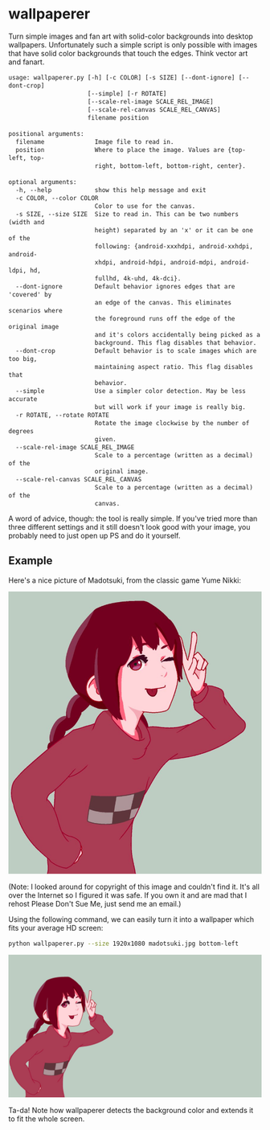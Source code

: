 # wallpaperer

Turn simple images and fan art with solid-color backgrounds into desktop
wallpapers. Unfortunately such a simple script is only possible with images that
have solid color backgrounds that touch the edges. Think vector art and fanart.

```
usage: wallpaperer.py [-h] [-c COLOR] [-s SIZE] [--dont-ignore] [--dont-crop]
                      [--simple] [-r ROTATE]
                      [--scale-rel-image SCALE_REL_IMAGE]
                      [--scale-rel-canvas SCALE_REL_CANVAS]
                      filename position

positional arguments:
  filename              Image file to read in.
  position              Where to place the image. Values are {top-left, top-
                        right, bottom-left, bottom-right, center}.

optional arguments:
  -h, --help            show this help message and exit
  -c COLOR, --color COLOR
                        Color to use for the canvas.
  -s SIZE, --size SIZE  Size to read in. This can be two numbers (width and
                        height) separated by an 'x' or it can be one of the
                        following: {android-xxxhdpi, android-xxhdpi, android-
                        xhdpi, android-hdpi, android-mdpi, android-ldpi, hd,
                        fullhd, 4k-uhd, 4k-dci}.
  --dont-ignore         Default behavior ignores edges that are 'covered' by
                        an edge of the canvas. This eliminates scenarios where
                        the foreground runs off the edge of the original image
                        and it's colors accidentally being picked as a
                        background. This flag disables that behavior.
  --dont-crop           Default behavior is to scale images which are too big,
                        maintaining aspect ratio. This flag disables that
                        behavior.
  --simple              Use a simpler color detection. May be less accurate
                        but will work if your image is really big.
  -r ROTATE, --rotate ROTATE
                        Rotate the image clockwise by the number of degrees
                        given.
  --scale-rel-image SCALE_REL_IMAGE
                        Scale to a percentage (written as a decimal) of the
                        original image.
  --scale-rel-canvas SCALE_REL_CANVAS
                        Scale to a percentage (written as a decimal) of the
                        canvas.
```

A word of advice, though: the tool is really simple. If you've tried more than
three different settings and it still doesn't look good with your image, you
probably need to just open up PS and do it yourself.

## Example

Here's a nice picture of Madotsuki, from the classic game Yume Nikki:

![Madotsuki](https://github.com/dwwmmn/wallpaperer/blob/master/example/madotsuki.jpg)

(Note: I looked around for copyright of this image and couldn't find it. It's
all over the Internet so I figured it was safe. If you own it and are mad that I
rehost Please Don't Sue Me, just send me an email.)

Using the following command, we can easily turn it into a wallpaper which fits
your average HD screen:

```bash
python wallpaperer.py --size 1920x1080 madotsuki.jpg bottom-left
```

![Madotsuki wallpaper](https://github.com/dwwmmn/wallpaperer/blob/master/example/madotsuki-wallpaper.png)

Ta-da! Note how wallpaperer detects the background color and extends it to fit
the whole screen.